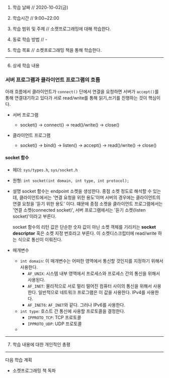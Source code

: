 1. 학습 날짜 // 2020-10-02(금)
2. 학습시간 // 9:00~22:00

3. 학습 범위 및 주제 // 소켓프로그래밍에 대해 학습한다.

4. 동료 학습 방법 // -
5. 학습 목표 // 소켓프로그래밍 책을 통해 학습한다.

---

6. 상세 학습 내용

### 서버 프로그램과 클라이언트 프로그램의 흐름

아래 흐름에서 클라이언트가 `connect()` 단에서 연결을 요청하면 서버가 `accept()`를 통해 연결대기하고 있다가 서로 read/write를 통해 읽기,쓰기를 진행하는 것이 핵심이다.

- 서버 프로그램

  - socket() -> connect() -> read()/write() -> close()

- 클라이언트 프로그램

  - socket() -> bind() -> listen() -> accept() -> read()/write() -> close()

#### socket 함수

- 헤더: `sys/types.h`, `sys/socket.h`
- 원형: `int socket(int domain, int type, int protocol);`
- 설명
  socket 함수는 endpoint 소켓을 생성한다. 종점 소켓 정도로 해석할 수 있는데, 클라이언트에서는 '연결 요청을 위한 용도'이며 서버의 경우에는 클라이언트의 연결 요청을 '듣기 위한 용도' 이다. 떄문에 종점 소켓을 클라이언트 프로그램에서는 '연결 소켓(connected socket)', 서버 프로그램에서는 '듣기 소켓(listen socket)'이라고 부른다.

  socket 함수의 리턴 값은 단순한 숫자 값이 아닌 소켓 객체를 기리키는 **socket descriptor** 혹은 소켓 지정 번호라고 부른다. 이 소켓디스크립터에 read/write 하는 식으로 통신이 이뤄진다.

- 매개변수
  - `int domain`: 이 매개변수는 어떠한 영역에서 통신할 것인지를 지정하기 위해서 사용한다.
    - `AF_UNIX`: 시스템 내부 영역에서 프로세스와 프로세스 간의 통신을 위해서 사용된다.
    - `AF_INET`: 물리적으로 서로 멀리 떨어진 컴퓨터 사이의 통신을 위해서 사용한다. 일반적으로 네트워크 프로그램은 이 값을 사용한다. IPv4를 사용한다.
    - `AF_INET6`: `AF_INET`와 같다. 그러나 IPv6를 사용한다.
  - `int type`: 호스트 간 통신에 사용할 프로토콜을 결정한다.
    - `IPPROTO_TCP`: TCP 프로토콜
    - `IPPROTO_UDP`: UDP 프로토콜
  - 

---

7. 학습 내용에 대한 개인적인 총평

---

다음 학습 계획

- 소켓프로그래밍 책 독파
